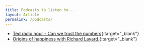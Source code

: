 ```yaml
---
title: Podcasts to listen to...
layout: Article
permalink: /podcasts/
---
```



- [Ted radio hour - Can we trust the numbers](http://pca.st/L0EI){:target="_blank"}
- [Origins of happiness with Richard Layard.](http://pca.st/0IhZ){:target="_blank"}
